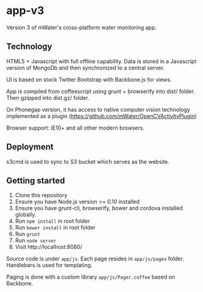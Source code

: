 app-v3
======

Version 3 of mWater's cross-platform water monitoring app. 

## Technology

HTML5 + Javascript with full offline capability. Data is stored in a Javascript version of MongoDb and then synchronized to a central server.

UI is based on stock Twitter Bootstrap with Backbone.js for views.

App is compiled from coffeescript using grunt + browserify into dist/ folder. Then gzipped into dist.gz/ folder.

On Phonegap version, it has access to native computer vision technology implemented as a plugin (https://github.com/mWater/OpenCVActivityPlugin)

Browser support: IE10+ and all other modern browsers.

## Deployment
s3cmd is used to sync to S3 bucket which serves as the website.

## Getting started

1. Clone this repository
1. Ensure you have Node.js version >= 0.10 installed
1. Ensure you have grunt-cli, browserify, bower and cordova installed globally.
1. Run `npm install` in root folder
1. Run `bower install` in root folder
1. Run `grunt`
1. Run `node server`
1. Visit http://localhost:8080/

Source code is under `app/js`. Each page resides in `app/js/pages` folder. Handlebars is used for templating. 

Paging is done with a custom library `app/js/Pager.coffee` based on Backbone.
